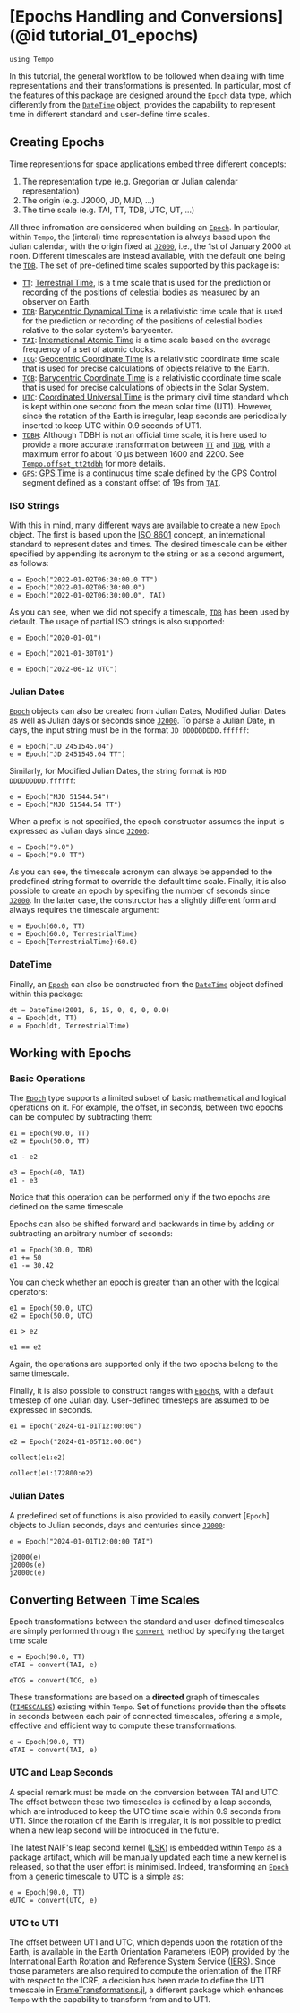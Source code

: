 # [Epochs Handling and Conversions](@id tutorial_01_epochs)

```@setup init
using Tempo
```

In this tutorial, the general workflow to be followed when dealing with time representations and their transformations is presented. In particular, most of the features of this package are designed around the [`Epoch`](@ref) data type, which differently from the [`DateTime`](@ref) object, provides the capability to represent time in different standard and user-define time scales.

## Creating Epochs
Time representions for space applications embed three different concepts: 

1. The representation type (e.g. Gregorian or Julian calendar representation)
2. The origin (e.g. J2000, JD, MJD, ...)
3. The time scale (e.g. TAI, TT, TDB, UTC, UT, ...)

All three infromation are considered when building an [`Epoch`](@ref). In particular, within `Tempo`, the (interal) time representation is always based upon the Julian calendar, with the origin fixed at [`J2000`](@ref), i.e., the 1st of January 2000 at noon. Different timescales are instead available, with the default one being the [`TDB`](@ref). The set of pre-defined time scales supported by this package is: 

* [`TT`](@ref): [Terrestrial Time](https://en.wikipedia.org/wiki/Terrestrial_Time), is a time scale that is used for the prediction or recording of the positions of celestial bodies as measured by an observer on Earth. 
* [`TDB`](@ref): [Barycentric Dynamical Time](https://en.wikipedia.org/wiki/Barycentric_Dynamical_Time) is a relativistic time scale that is used for the prediction or recording of the positions of celestial bodies relative to the solar system's barycenter.
* [`TAI`](@ref): [International Atomic Time](https://en.wikipedia.org/wiki/International_Atomic_Time) is a time scale based on the average frequency of a set of atomic clocks.
* [`TCG`](@ref): [Geocentric Coordinate Time](https://en.wikipedia.org/wiki/Geocentric_Coordinate_Time) is a relativistic coordinate time scale that is used for precise calculations of objects relative to the Earth. 
* [`TCB`](@ref): [Barycentric Coordinate Time](https://en.wikipedia.org/wiki/Barycentric_Coordinate_Time) is a relativistic coordinate time scale that is used for precise calculations of objects in the Solar System.
* [`UTC`](@ref): [Coordinated Universal Time](https://en.wikipedia.org/wiki/Coordinated_Universal_Time) is the primary civil time standard which is kept within one second from the mean solar time (UT1). However, since the rotation of the Earth is irregular, leap seconds are periodically inserted to keep UTC within 0.9 seconds of UT1. 
* [`TDBH`](@ref): Although TDBH is not an official time scale, it is here used to provide a more accurate transformation between [`TT`](@ref) and [`TDB`](@ref), with a maximum error fo about 10 μs between 1600 and 2200. See [`Tempo.offset_tt2tdbh`](@ref) for more details. 
* [`GPS`](@ref): [GPS Time](https://gssc.esa.int/navipedia/index.php/Time_References_in_GNSS) is a continuous time scale defined by the GPS Control segment defined as a constant offset of 19s from [`TAI`](@ref).


### ISO Strings
With this in mind, many different ways are available to create a new `Epoch` object. The first is based upon the [ISO 8601](https://it.wikipedia.org/wiki/ISO_8601) concept, an international standard to represent dates and times. The desired timescale can be either specified by appending its acronym to the string or as a second argument, as follows:

```@repl init
e = Epoch("2022-01-02T06:30:00.0 TT")
e = Epoch("2022-01-02T06:30:00.0")
e = Epoch("2022-01-02T06:30:00.0", TAI)
```

As you can see, when we did not specify a timescale, [`TDB`](@ref) has been used by default. The usage of partial ISO strings is also supported:

```@repl init
e = Epoch("2020-01-01")

e = Epoch("2021-01-30T01")

e = Epoch("2022-06-12 UTC")
```

### Julian Dates 

[`Epoch`](@ref) objects can also be created from Julian Dates, Modified Julian Dates as well as Julian days or seconds since [`J2000`](@ref). To parse a Julian Date, in days, the input string must be in the format `JD DDDDDDDDD.ffffff`:

```@repl init
e = Epoch("JD 2451545.04")
e = Epoch("JD 2451545.04 TT")
```

Similarly, for Modified Julian Dates, the string format is `MJD DDDDDDDDD.ffffff`:

```@repl init
e = Epoch("MJD 51544.54")
e = Epoch("MJD 51544.54 TT")
```

When a prefix is not specified, the epoch constructor assumes the input is expressed as Julian days since [`J2000`](@ref):

```@repl init
e = Epoch("9.0")
e = Epoch("9.0 TT")
```

As you can see, the timescale acronym can always be appended to the predefined string format to override the default time scale. Finally, it is also possible to create an epoch by specifing the number of seconds since [`J2000`](@ref). In the latter case, the constructor has a slightly different form and always requires the timescale argument:

```@repl init
e = Epoch(60.0, TT)
e = Epoch(60.0, TerrestrialTime)
e = Epoch{TerrestrialTime}(60.0)
```

### DateTime 
Finally, an [`Epoch`](@ref) can also be constructed from the [`DateTime`](@ref) object defined within this package:

```@repl init
dt = DateTime(2001, 6, 15, 0, 0, 0, 0.0)
e = Epoch(dt, TT)
e = Epoch(dt, TerrestrialTime)
```

## Working with Epochs

### Basic Operations
The [`Epoch`](@ref) type supports a limited subset of basic mathematical and logical operations on it. For example, the offset, in seconds, between two epochs can be computed by subtracting them: 
```@repl init 
e1 = Epoch(90.0, TT)
e2 = Epoch(50.0, TT)

e1 - e2

e3 = Epoch(40, TAI)
e1 - e3
```
Notice that this operation can be performed only if the two epochs are defined on the same timescale.

Epochs can also be shifted forward and backwards in time by adding or subtracting an arbitrary number of seconds: 
```@repl init 
e1 = Epoch(30.0, TDB)
e1 += 50
e1 -= 30.42
```

You can check whether an epoch is greater than an other with the logical operators:
```@repl init 
e1 = Epoch(50.0, UTC)
e2 = Epoch(50.0, UTC)

e1 > e2 

e1 == e2
```
Again, the operations are supported only if the two epochs belong to the same timescale.

Finally, it is also possible to construct ranges with [`Epoch`](@ref)s, with a default timestep of one Julian day. User-defined timesteps are assumed to be expressed in seconds.

```@repl init 
e1 = Epoch("2024-01-01T12:00:00")

e2 = Epoch("2024-01-05T12:00:00")

collect(e1:e2)

collect(e1:172800:e2)
```

### Julian Dates

A predefined set of functions is also provided to easily convert [`Epoch`] objects to Julian seconds, days and centuries since [`J2000`](@ref):

```@repl init 
e = Epoch("2024-01-01T12:00:00 TAI")

j2000(e)
j2000s(e)
j2000c(e)
```

## Converting Between Time Scales

Epoch transformations between the standard and user-defined timescales are simply performed through the [`convert`](@ref) method by specifying the target time scale

```@repl init
e = Epoch(90.0, TT)
eTAI = convert(TAI, e)

eTCG = convert(TCG, e)
```

These transformations are based on a **directed** graph of timescales ([`TIMESCALES`](@ref)) existing within `Tempo`. Set of functions provide then the offsets in seconds between each pair of connected timescales, offering a simple, effective and efficient way to compute these transformations.

```@repl init
e = Epoch(90.0, TT)
eTAI = convert(TAI, e)
```

### UTC and Leap Seconds

A special remark must be made on the conversion between TAI and UTC. The offset between these two timescales is defined by a leap seconds, which are introduced to keep the UTC time scale within 0.9 seconds from UT1. Since the rotation of the Earth is irregular, it is not possible to predict when a new leap second will be introduced in the future. 

The latest NAIF's leap second kernel ([LSK](https://naif.jpl.nasa.gov/pub/naif/generic_kernels/lsk)) is embedded within `Tempo` as a package artifact, which will be manually updated each time a new kernel is released, so that the user effort is minimised. Indeed, transforming an [`Epoch`](@ref) from a generic timescale to UTC is a simple as:

```@repl init
e = Epoch(90.0, TT)
eUTC = convert(UTC, e)
```

### UTC to UT1

The offset between UT1 and UTC, which depends upon the rotation of the Earth, is available in the Earth Orientation Parameters (EOP) provided by the International Earth Rotation and Reference System Service ([IERS](https://www.iers.org/IERS/EN/Home/home_node.html)). Since those parameters are also required to compute the orientation of the ITRF with respect to the ICRF, a decision has been made to define the UT1 timescale in [FrameTransformations.jl](https://github.com/JuliaSpaceMissionDesign/FrameTransformations.jl), a different package which enhances `Tempo` with the capability to transform from and to UT1.